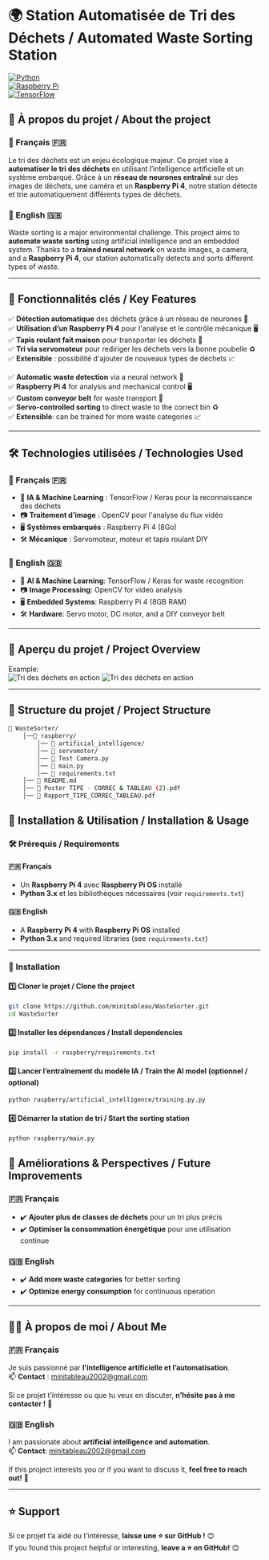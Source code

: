 # 🌍 Station Automatisée de Tri des Déchets / Automated Waste Sorting Station  

[![Python](https://img.shields.io/badge/Python-3.x-blue.svg)](https://www.python.org/)  
[![Raspberry Pi](https://img.shields.io/badge/RaspberryPi-4-red.svg)](https://www.raspberrypi.com/)  
[![TensorFlow](https://img.shields.io/badge/TensorFlow-2.x-orange.svg)](https://www.tensorflow.org/)  

## 📌 À propos du projet / About the project  

### 🔹 Français 🇫🇷  
Le tri des déchets est un enjeu écologique majeur. Ce projet vise à **automatiser le tri des déchets** en utilisant l’intelligence artificielle et un système embarqué. Grâce à un **réseau de neurones entraîné** sur des images de déchets, une caméra et un **Raspberry Pi 4**, notre station détecte et trie automatiquement différents types de déchets.  

### 🔹 English 🇬🇧  
Waste sorting is a major environmental challenge. This project aims to **automate waste sorting** using artificial intelligence and an embedded system. Thanks to a **trained neural network** on waste images, a camera, and a **Raspberry Pi 4**, our station automatically detects and sorts different types of waste.  

---

## 🌟 Fonctionnalités clés / Key Features  

✅ **Détection automatique** des déchets grâce à un réseau de neurones 🎯  
✅ **Utilisation d’un Raspberry Pi 4** pour l'analyse et le contrôle mécanique 🖥️  
✅ **Tapis roulant fait maison** pour transporter les déchets 🚀  
✅ **Tri via servomoteur** pour rediriger les déchets vers la bonne poubelle ♻️  
✅ **Extensible** : possibilité d'ajouter de nouveaux types de déchets 📈  

✅ **Automatic waste detection** via a neural network 🎯  
✅ **Raspberry Pi 4** for analysis and mechanical control 🖥️  
✅ **Custom conveyor belt** for waste transport 🚀  
✅ **Servo-controlled sorting** to direct waste to the correct bin ♻️  
✅ **Extensible**: can be trained for more waste categories 📈  

---

## 🛠️ Technologies utilisées / Technologies Used  

### 🔹 Français 🇫🇷  
- 🔬 **IA & Machine Learning** : TensorFlow / Keras pour la reconnaissance des déchets  
- 📷 **Traitement d’image** : OpenCV pour l'analyse du flux vidéo  
- 🖥️ **Systèmes embarqués** : Raspberry Pi 4 (8Go)  
- 🛠️ **Mécanique** : Servomoteur, moteur et tapis roulant DIY  

### 🔹 English 🇬🇧  
- 🔬 **AI & Machine Learning**: TensorFlow / Keras for waste recognition  
- 📷 **Image Processing**: OpenCV for video analysis  
- 🖥️ **Embedded Systems**: Raspberry Pi 4 (8GB RAM)  
- 🛠️ **Hardware**: Servo motor, DC motor, and a DIY conveyor belt  

---

## 📸 Aperçu du projet / Project Overview  

Example:  
![Tri des déchets en action](./Project1.jpg)
![Tri des déchets en action](./Project2.jpg)

---

## 📂 Structure du projet / Project Structure  

```bash
📂 WasteSorter/
    │──📂 raspberry/
        │── 📁 artificial_intelligence/
        │── 📁 servomotor/            
        │── 📜 Test Camera.py 
        │── 📜 main.py
        │── 📜 requirements.txt                  
    │── 📜 README.md                       
    │── 📜 Poster TIPE - CORREC & TABLEAU (2).pdf
    │── 📜 Rapport_TIPE_CORREC_TABLEAU.pdf
```

## 🚀 Installation & Utilisation / Installation & Usage  

### 🛠️ Prérequis / Requirements  

#### 🇫🇷 Français  
- Un **Raspberry Pi 4** avec **Raspberry Pi OS** installé  
- **Python 3.x** et les bibliothèques nécessaires (voir `requirements.txt`)  

#### 🇬🇧 English  
- A **Raspberry Pi 4** with **Raspberry Pi OS** installed  
- **Python 3.x** and required libraries (see `requirements.txt`)  

---

### 🔧 Installation  

#### 1️⃣ Cloner le projet / Clone the project  
```bash
git clone https://github.com/minitableau/WasteSorter.git
cd WasteSorter
```

#### 2️⃣ Installer les dépendances / Install dependencies
```bash
pip install -r raspberry/requirements.txt
```
#### 3️⃣ Lancer l’entraînement du modèle IA / Train the AI model (optionnel / optional)
```bash
python raspberry/artificial_intelligence/training.py.py
```
#### 4️⃣ Démarrer la station de tri / Start the sorting station
```bash
python raspberry/main.py
```

## 📌 Améliorations & Perspectives / Future Improvements  

### 🇫🇷 Français  
- ✔️ **Ajouter plus de classes de déchets** pour un tri plus précis  
- ✔️ **Optimiser la consommation énergétique** pour une utilisation continue  

### 🇬🇧 English  
- ✔️ **Add more waste categories** for better sorting  
- ✔️ **Optimize energy consumption** for continuous operation  

---

## 👨‍💻 À propos de moi / About Me  

### 🇫🇷 Français  
Je suis passionné par **l’intelligence artificielle et l’automatisation**.  
📫 **Contact** : minitableau2002@gmail.com 

Si ce projet t’intéresse ou que tu veux en discuter, **n’hésite pas à me contacter !** 🚀  

### 🇬🇧 English  
I am passionate about **artificial intelligence and automation**.  
📫 **Contact**: minitableau2002@gmail.com  

If this project interests you or if you want to discuss it, **feel free to reach out!** 🚀  

---

## ⭐ Support  

Si ce projet t’a aidé ou t’intéresse, **laisse une ⭐ sur GitHub !** 😊  
If you found this project helpful or interesting, **leave a ⭐ on GitHub!** 😊  


